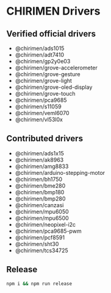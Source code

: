 # CHIRIMEN Drivers

## Verified official drivers

- @chirimen/ads1015
- @chirimen/adt7410
- @chirimen/gp2y0e03
- @chirimen/grove-accelerometer
- @chirimen/grove-gesture
- @chirimen/grove-light
- @chirimen/grove-oled-display
- @chirimen/grove-touch
- @chirimen/pca9685
- @chirimen/s11059
- @chirimen/veml6070
- @chirimen/vl53l0x

## Contributed drivers

- @chirimen/ads1x15
- @chirimen/ak8963
- @chirimen/amg8833
- @chirimen/arduino-stepping-motor
- @chirimen/bh1750
- @chirimen/bme280
- @chirimen/bmp180
- @chirimen/bmp280
- @chirimen/canzasi
- @chirimen/mpu6050
- @chirimen/mpu6500
- @chirimen/neopixel-i2c
- @chirimen/pca9685-pwm
- @chirimen/pcf8591
- @chirimen/sht30
- @chirimen/tcs34725

## Release

```sh
npm i && npm run release
```
